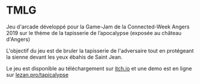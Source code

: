 # TMLG
Jeu d'arcade développé pour la Game-Jam de la Connected-Week Angers 2019 sur le thème de la tapisserie de l’apocalypse (exposée au château d'Angers)

L'objectif du jeu est de bruler la tapisserie de l'adversaire tout en protégeant la sienne devant les yeux ébahis de Saint Jean.

Le jeu est disponible au téléchargement sur [itch.io](https://nathancity01.itch.io/tapicalypse) et une demo est en ligne sur [lezan.pro/tapicalypse](https://www.lezan.pro/tapicalypse/game)
